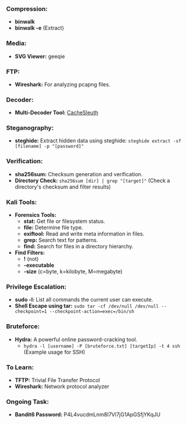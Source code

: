 ### Compression:
- **binwalk**
- **binwalk -e** (Extract)

### Media:
- **SVG Viewer:** geeqie

### FTP:
- **Wireshark:** For analyzing pcapng files.

### Decoder:
- **Multi-Decoder Tool:** [CacheSleuth](https://www.cachesleuth.com/multidecoder/)

### Steganography:
- **steghide:** Extract hidden data using steghide: `steghide extract -sf [filename] -p "[password]"`

### Verification:
- **sha256sum:** Checksum generation and verification.
- **Directory Check:** `sha256sum [dir] | grep "[target]"` (Check a directory's checksum and filter results)

### Kali Tools:
- **Forensics Tools:**
  - **stat:** Get file or filesystem status.
  - **file:** Determine file type.
  - **exiftool:** Read and write meta information in files.
  - **grep:** Search text for patterns.
  - **find:** Search for files in a directory hierarchy.
- **Find Filters:**
  - **!** (not)
  - **-executable**
  - **-size** (c=byte, k=kilobyte, M=megabyte)

### Privilege Escalation:
- **sudo -l:** List all commands the current user can execute.
- **Shell Escape using tar:** `sudo tar -cf /dev/null /dev/null --checkpoint=1 --checkpoint-action=exec=/bin/sh`

### Bruteforce:
- **Hydra:** A powerful online password-cracking tool.
  - `hydra -l [username] -P [bruteforce.txt] [targetIp] -t 4 ssh` (Example usage for SSH)

### To Learn:
- **TFTP:** Trivial File Transfer Protocol
- **Wireshark:** Network protocol analyzer

### Ongoing Task:
- **Bandit6 Password:** P4L4vucdmLnm8I7Vl7jG1ApGSfjYKqJU
